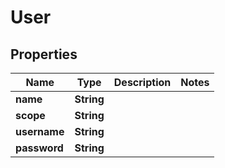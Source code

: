 
# User

## Properties
Name | Type | Description | Notes
------------ | ------------- | ------------- | -------------
**name** | **String** |  | 
**scope** | **String** |  | 
**username** | **String** |  | 
**password** | **String** |  | 



